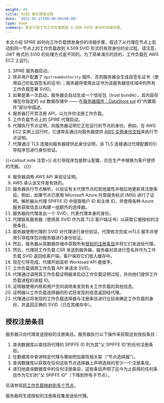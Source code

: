 ```yaml
---
weight: 49
title: SVID 身份颁发过程
date: '2022-05-21T00:00:00+08:00'
type: book
summary: 本文介绍了为工作负载颁发 X.509 SVID 身份的详细步骤。
---
```


本文介绍 SPIRE 如何向工作负载颁发身份的详细步骤，叙述了从代理在节点上启动到同一节点上的工作负载收到 X.509 SVID 形式的有效身份的全过程。请注意，JWT 格式的 SVID 的处理方式是不同的。为了简单演示的目的，工作负载在 AWS EC2 上运行。

1. SPIRE 服务器启动。
2. 除非用户配置了 `UpstreamAuthority` 插件，否则服务器会生成自签名证书（使用自己的私钥签名的证书）；服务器将使用此证书为该服务器信任域中的所有工作负载签署 SVID。
3. 如果是第一次启动，服务器会自动生成一个信任包（trust bundle），其内容存储在你指定的 sql 数据存储中 —— 在[服务器插件：DataStore sql](https://github.com/spiffe/spire/blob/v1.3.0/doc/plugin_server_datastore_sql.md) 的“内置插件”部分中描述。
4. 服务器打开其注册 API，以允许你注册工作负载。
5. 工作负载节点上的 SPIRE 代理启动。
6. 代理执行节点证明，向服务器证明它正在运行的节点的身份。例如，在 AWS EC2 实例上运行时，它通常会通过向服务器提供 [AWS 实例身份文档](https://docs.aws.amazon.com/AWSEC2/latest/UserGuide/instance-identity-documents.html)来执行节点证明。
7. 代理通过 TLS 连接向服务器提供此身份证明，该 TLS 连接通过代理配置的引导程序包进行身份验证。

{{<callout note  注意>}}
此引导程序包是默认配置，应在生产中替换为客户提供的凭据。
{{</callout>}}

8. 服务器调用 AWS API 来验证证明。
9. AWS 承认该文件是有效的。
10. 服务器执行节点解析，以验证有关代理节点的其他属性并相应地更新其注册条目。例如，如果节点已使用 Microsoft Azure 托管服务标识 (MSI) 进行了证明。解析器从代理 SPIFFE ID 中提取租户 ID 和主体 ID，并使用各种 Azure 服务获取信息以构建一组额外的选择器。
11. 服务器向代理发出一个 SVID，代表代理本身的身份。
12. 代理联系服务器（使用其 SVID 作为其 TLS 客户端证书）以获取它被授权的注册条目。
13. 服务器使用代理的 SVID 对代理进行身份验证。代理依次完成 mTLS 握手并使用引导程序包对服务器进行身份验证。
14. 然后，服务器从其数据存储中获取所有[授权的注册条目](https://spiffe.io/docs/latest/spire-about/spire-concepts/#authorized-registration-entries)并将它们发送给代理。
15. 然后，代理将工作负载 CSR 发送到服务器，服务器对其进行签名并作为工作负载 SVID 返回给客户端。客户端将它们放入缓存中。
16. 现在引导完成，代理开始监听 Workload API 套接字。
17. 工作负载调用工作负载 API 来请求 SVID。
18. 代理通过调用其工作负载证明器来启动工作负载证明过程，并向他们提供工作负载进程的进程 ID。
19. 证明器使用内核和用户空间调用来发现有关工作负载的其他信息。
20. 证明器以工作负载选择器的形式将发现的信息返回给代理。
21. 代理通过将发现的工作负载选择器与注册条目进行比较来确定工作负载的身份，并返回正确的 SVID（已在其缓存中）。

## 授权注册条目

服务器只向代理发送授权的注册条目。服务器执行以下操作来获取这些授权条目：

1. 查询数据库以查找将代理的 SPIFFE ID 列为其“父 SPIFFE ID”的任何注册条目。
2. 在数据库中查询特定代理与哪些附加属性相关联（“节点选择器”）。
3. 查询数据库以获取在任何这些节点选择器上声明选择的至少一个注册条目。
4. 递归地查询数据库中的任何注册条目，这些条目声明了迄今为止获得的任何条目作为它们的“父 SPIFFE ID”（下降到所有子节点）。

另请参阅[将工作负载映射到多个节点](https://spiffe.io/docs/latest/spire/using/registering/#mapping-workloads-to-multiple-nodes)。

服务器将生成授权的注册条目集发送给代理。
